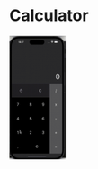 # Calculator

<img src="https://github.com/londxz/Calculator/blob/main/calcGif.gif" width=100 height=220>
